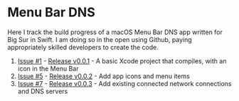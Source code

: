 # Menu Bar DNS

Here I track the build progress of a macOS Menu Bar DNS app written for Big Sur in Swift. I am doing so in the open using Github, paying appropriately skilled developers to create the code.

1. [Issue #1](https://github.com/ivanstegic/menu-bar-dns/issues/1) - [Release v0.0.1](https://github.com/ivanstegic/menu-bar-dns/releases/tag/v0.0.1) - A basic Xcode project that compiles, with an icon in the Menu Bar 
2. [Issue #5](https://github.com/ivanstegic/menu-bar-dns/issues/5) - [Release v0.0.2](https://github.com/ivanstegic/menu-bar-dns/releases/tag/v0.0.2) - Add app icons and menu items
3. [Issue #7](https://github.com/ivanstegic/menu-bar-dns/issues/7) - [Release v0.0.3](https://github.com/ivanstegic/menu-bar-dns/releases/tag/v0.0.3) - Add existing connected network connections and DNS servers
